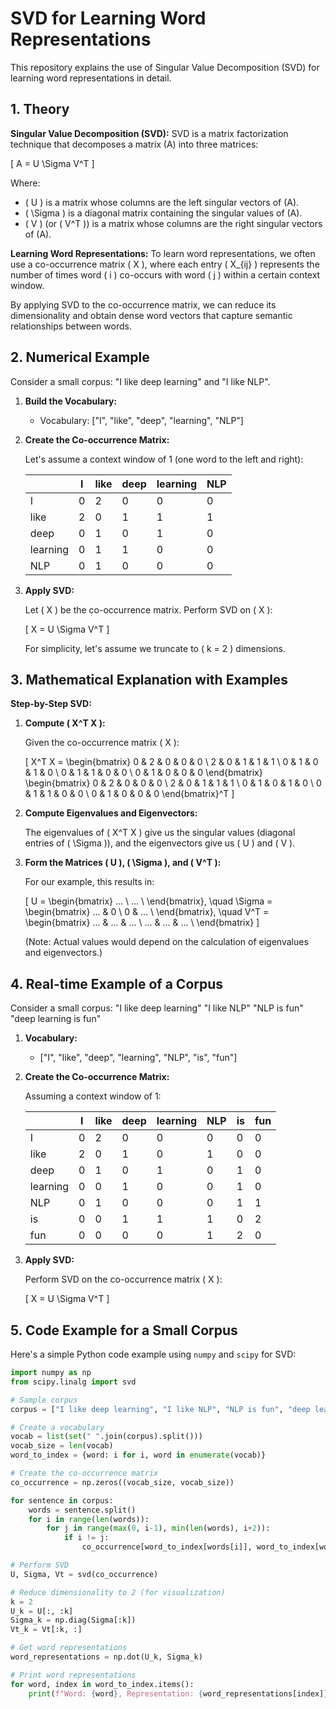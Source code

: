 # SVD for Learning Word Representations

This repository explains the use of Singular Value Decomposition (SVD) for learning word representations in detail.

## 1. Theory

**Singular Value Decomposition (SVD):** SVD is a matrix factorization technique that decomposes a matrix \(A\) into three matrices:

\[ A = U \Sigma V^T \]

Where:
- \( U \) is a matrix whose columns are the left singular vectors of \(A\).
- \( \Sigma \) is a diagonal matrix containing the singular values of \(A\).
- \( V \) (or \( V^T \)) is a matrix whose columns are the right singular vectors of \(A\).

**Learning Word Representations:** To learn word representations, we often use a co-occurrence matrix \( X \), where each entry \( X_{ij} \) represents the number of times word \( i \) co-occurs with word \( j \) within a certain context window.

By applying SVD to the co-occurrence matrix, we can reduce its dimensionality and obtain dense word vectors that capture semantic relationships between words.

## 2. Numerical Example

Consider a small corpus: "I like deep learning" and "I like NLP".

1. **Build the Vocabulary:**
   - Vocabulary: ["I", "like", "deep", "learning", "NLP"]

2. **Create the Co-occurrence Matrix:**
   
   Let's assume a context window of 1 (one word to the left and right):

   |       | I | like | deep | learning | NLP |
   |-------|---|------|------|----------|-----|
   | I     | 0 | 2    | 0    | 0        | 0   |
   | like  | 2 | 0    | 1    | 1        | 1   |
   | deep  | 0 | 1    | 0    | 1        | 0   |
   | learning | 0 | 1    | 1    | 0        | 0   |
   | NLP   | 0 | 1    | 0    | 0        | 0   |

3. **Apply SVD:**
   
   Let \( X \) be the co-occurrence matrix. Perform SVD on \( X \):

   \[ X = U \Sigma V^T \]

   For simplicity, let's assume we truncate to \( k = 2 \) dimensions.

## 3. Mathematical Explanation with Examples

**Step-by-Step SVD:**

1. **Compute \( X^T X \):**
   
   Given the co-occurrence matrix \( X \):

   \[
   X^T X = 
   \begin{bmatrix}
       0 & 2 & 0 & 0 & 0 \\
       2 & 0 & 1 & 1 & 1 \\
       0 & 1 & 0 & 1 & 0 \\
       0 & 1 & 1 & 0 & 0 \\
       0 & 1 & 0 & 0 & 0
   \end{bmatrix}
   \begin{bmatrix}
       0 & 2 & 0 & 0 & 0 \\
       2 & 0 & 1 & 1 & 1 \\
       0 & 1 & 0 & 1 & 0 \\
       0 & 1 & 1 & 0 & 0 \\
       0 & 1 & 0 & 0 & 0
   \end{bmatrix}^T
   \]

2. **Compute Eigenvalues and Eigenvectors:**

   The eigenvalues of \( X^T X \) give us the singular values (diagonal entries of \( \Sigma \)), and the eigenvectors give us \( U \) and \( V \).

3. **Form the Matrices \( U \), \( \Sigma \), and \( V^T \):**

   For our example, this results in:

   \[
   U = 
   \begin{bmatrix}
       ... \\
       ... \\
   \end{bmatrix}, \quad
   \Sigma = 
   \begin{bmatrix}
       ... & 0 \\
       0 & ... \\
   \end{bmatrix}, \quad
   V^T = 
   \begin{bmatrix}
       ... & ... & ... \\
       ... & ... & ... \\
   \end{bmatrix}
   \]

   (Note: Actual values would depend on the calculation of eigenvalues and eigenvectors.)

## 4. Real-time Example of a Corpus

Consider a small corpus:
"I like deep learning"
"I like NLP"
"NLP is fun"
"deep learning is fun"


1. **Vocabulary:**
   - ["I", "like", "deep", "learning", "NLP", "is", "fun"]

2. **Create the Co-occurrence Matrix:**
   
   Assuming a context window of 1:

   |       | I | like | deep | learning | NLP | is | fun |
   |-------|---|------|------|----------|-----|----|-----|
   | I     | 0 | 2    | 0    | 0        | 0   | 0  | 0   |
   | like  | 2 | 0    | 1    | 0        | 1   | 0  | 0   |
   | deep  | 0 | 1    | 0    | 1        | 0   | 1  | 0   |
   | learning | 0 | 0  | 1    | 0        | 0   | 1  | 0   |
   | NLP   | 0 | 1    | 0    | 0        | 0   | 1  | 1   |
   | is    | 0 | 0    | 1    | 1        | 1   | 0  | 2   |
   | fun   | 0 | 0    | 0    | 0        | 1   | 2  | 0   |

3. **Apply SVD:**
   
   Perform SVD on the co-occurrence matrix \( X \):

   \[ X = U \Sigma V^T \]

## 5. Code Example for a Small Corpus

Here's a simple Python code example using `numpy` and `scipy` for SVD:

```python
import numpy as np
from scipy.linalg import svd

# Sample corpus
corpus = ["I like deep learning", "I like NLP", "NLP is fun", "deep learning is fun"]

# Create a vocabulary
vocab = list(set(" ".join(corpus).split()))
vocab_size = len(vocab)
word_to_index = {word: i for i, word in enumerate(vocab)}

# Create the co-occurrence matrix
co_occurrence = np.zeros((vocab_size, vocab_size))

for sentence in corpus:
    words = sentence.split()
    for i in range(len(words)):
        for j in range(max(0, i-1), min(len(words), i+2)):
            if i != j:
                co_occurrence[word_to_index[words[i]], word_to_index[words[j]]] += 1

# Perform SVD
U, Sigma, Vt = svd(co_occurrence)

# Reduce dimensionality to 2 (for visualization)
k = 2
U_k = U[:, :k]
Sigma_k = np.diag(Sigma[:k])
Vt_k = Vt[:k, :]

# Get word representations
word_representations = np.dot(U_k, Sigma_k)

# Print word representations
for word, index in word_to_index.items():
    print(f"Word: {word}, Representation: {word_representations[index]}")
```

